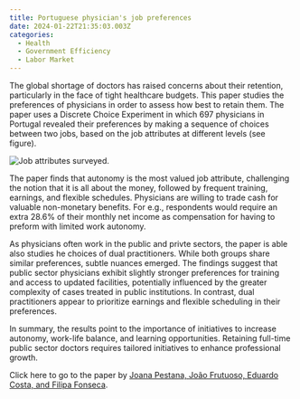 ```yaml
---
title: Portuguese physician's job preferences
date: 2024-01-22T21:35:03.003Z
categories:
  - Health
  - Government Efficiency
  - Labor Market
---
```

The global shortage of doctors has raised concerns about their retention, particularly in the face of tight healthcare budgets. This paper studies the preferences of physicians in order to assess how best to retain them. The paper uses a Discrete Choice Experiment in which 697 physicians in Portugal revealed their preferences by making a sequence of choices between two jobs, based on the job attributes at different levels (see figure). 

![](https://ucarecdn.com/d0e159e8-cf09-43b5-921f-04787156053e/ "Job attributes surveyed.")

The paper finds that autonomy is the most valued job attribute, challenging the notion that it is all about the money, followed by frequent training, earnings, and flexible schedules. Physicians are willing to trade cash for valuable non-monetary benefits. For e.g., respondents would require an extra 28.6% of their monthly net income as compensation for having to preform with limited work autonomy.

As physicians often work in the public and privte sectors, the paper is able also studies he choices of dual practitioners. While both groups share similar preferences, subtle nuances emerged. The findings suggest that public sector physicians exhibit slightly stronger preferences for training and access to updated facilities, potentially influenced by the greater complexity of cases treated in public institutions. In contrast, dual practitioners appear to prioritize earnings and flexible scheduling in their preferences.

In summary, the results point to the importance of initiatives to increase autonomy, work-life balance, and learning opportunities. Retaining full-time public sector doctors requires tailored initiatives to enhance professional growth. 

Click here to go to the paper by [Joana Pestana, João Frutuoso, Eduardo Costa, and Filipa Fonseca](https://www.sciencedirect.com/science/article/pii/S0277953623009085?via%3Dihub).